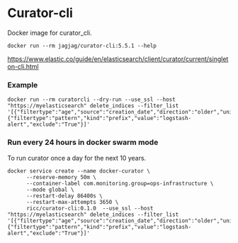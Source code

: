 # Curator-cli

Docker image for curator_cli.

```
docker run --rm jagjag/curator-cli:5.5.1 --help
```

https://www.elastic.co/guide/en/elasticsearch/client/curator/current/singleton-cli.html


### Example

```
docker run --rm curatorcli --dry-run --use_ssl --host "https://myelasticsearch" delete_indices --filter_list '[{"filtertype":"age","source":"creation_date","direction":"older","unit":"days","unit_count":1},{"filtertype":"pattern","kind":"prefix","value":"logstash-alert","exclude":"True"}]'
```

### Run every 24 hours in docker swarm mode

To run curator once a day for the next 10 years.
```
docker service create --name docker-curator \
      --reserve-memory 50m \
      --container-label com.monitoring.group=ops-infrastructure \
      --mode global \
      --restart-delay 86400s \
      --restart-max-attempts 3650 \
      ricc/curator-cli:0.1.0  --use_ssl --host "https://myelasticsearch" delete_indices --filter_list '[{"filtertype":"age","source":"creation_date","direction":"older","unit":"days","unit_count":1},{"filtertype":"pattern","kind":"prefix","value":"logstash-alert","exclude":"True"}]'
```
